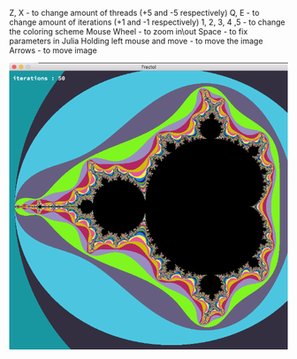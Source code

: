 
Z, X - to change amount of threads (+5 and -5 respectively)
Q, E - to change amount of iterations (+1 and -1 respectively)
1, 2, 3, 4 ,5 - to change the coloring scheme
Mouse Wheel - to zoom in\out
Space - to fix parameters in Julia
Holding left mouse and move - to move the image
Arrows - to move image

![Пример](https://raw.githubusercontent.com/GlThibault/pics/master/fractol_mandelbrot.png)

